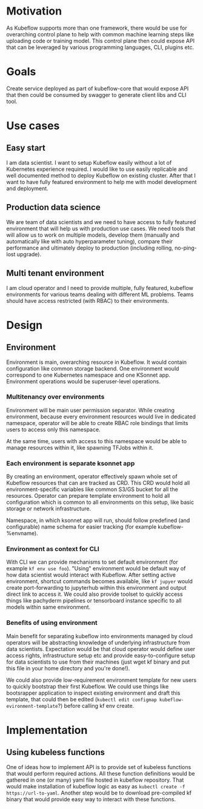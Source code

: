
# Motivation
As Kubeflow supports more than one framework, there would be use for overarching control plane to help with common machine learning
steps like uploading code or training model. This control plane then could expose API that can be leveraged by various programming languages, CLI,
plugins etc.

# Goals
Create service deployed as part of kubeflow-core that would expose API that then could be consumed by swagger to generate client libs and CLI tool.

# Use cases

## Easy start

I am data scientist. I want to setup Kubeflow easily without a lot of Kubernetes experience required. I would like to use easily replicable and well documented method to deploy Kubeflow on existing cluster. After that I want to have fully featured environment to help me with model development and deployment.

## Production data science

We are team of data scientists and we need to have access to fully featured environment that will help us with production use cases. We need tools that will allow us to work on multiple models, develop them (manually and automatically like with auto hyperparameter tuning), compare their performance and ultimately deploy to production (including rolling, no-ping-lost upgrade).

## Multi tenant environment

I am cloud operator and I need to provide multiple, fully featured, kubeflow environments for various teams dealing with different ML problems. Teams should have access restricted (with RBAC) to their environments.

# Design

## Environment

Environment is main, overarching resource in Kubeflow. It would contain configuration like common storage backend. One environment would correspond to one Kubernetes namespace and one KSonnet app. Environment operations would be superuser-level operations.

### Multitenancy over environments

Environment will be main user permission separator. While creating environment, because every environment resources would live in dedicated namespace, operator will be able to create RBAC role bindings that limits users to access only this namespace.

At the same time, users with access to this namespace would be able to manage resources within it, like spawning TFJobs within it.

### Each environment is separate ksonnet app

By creating an environment, operator effectively spawn whole set of Kubeflow resources that can are tracked as CRD. This CRD would hold all environment-specific variables like common S3/GS bucket for all the resources. Operator can prepare template environment to hold all configuration which is common to all environments on this setup, like basic storage or network infrastructure.

Namespace, in which ksonnet app will run, should follow predefined (and configurable) name schema for easier tracking (for example kubeflow-%envname).

### Environment as context for CLI

With CLI we can provide mechanisms to set default environment (for example `kf env use foo`). "Using" environment would be default way of how data scientist would interact with Kubeflow.
After setting active environment, shortcut commands becomes available, like `kf jupyer` would create port-forwarding to jupyterhub within this environment and output direct link to access it.
We could also provide toolset to quickly access things like pachyderm pipelines or tensorboard instance specific to all models within same environment.

### Benefits of using environment

Main benefit for separating kubeflow into environments managed by cloud operators will be abstracting knowledge of underlying infrastructure from data scientists. Expectation would be that cloud operator would define user access rights, infrastructure setup etc and provide easy-to-configure setup for data scientists to use from their machines (just wget kf binary and put this file in your home directory and you're done!).

We could also provide low-requirement environment template for new users to quickly bootstrap their first Kubeflow. We could use things like bootsrapper application to inspect existing environment and draft this template, that could then be edited (`kubectl edit configmap kubeflow-evironment-template`?) before calling kf env create.

# Implementation

## Using kubeless functions

One of ideas how to implement API is to provide set of kubeless functions that would perform required actions. All these function definitions would be gathered in one (or many) yaml file hosted in kubeflow repository. That would make installation of kubeflow logic as easy as `kubectl create -f https://url-to-yaml`. Another step would be to download pre-compiled kf binary that would provide easy way to interact with these functions.
